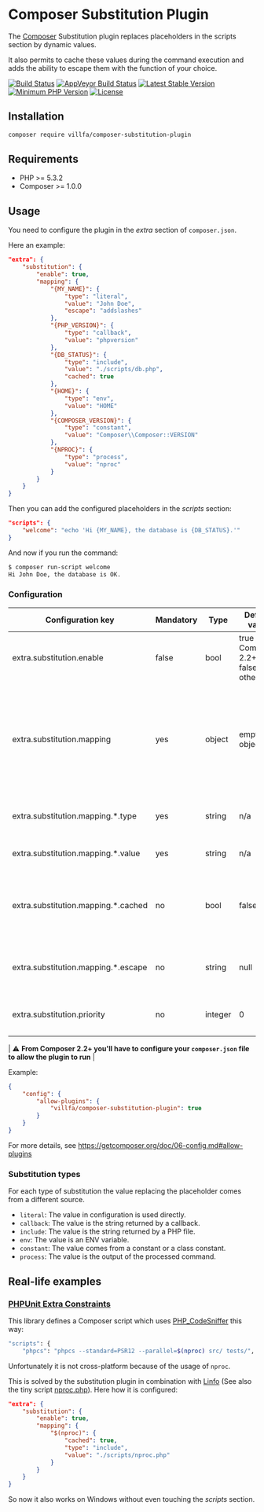 # Composer Substitution Plugin

The [Composer](https://getcomposer.org/) Substitution plugin replaces placeholders in the scripts section by dynamic values.

It also permits to cache these values during the command execution and adds the ability to escape them with the function of your choice.

[![Build Status](https://github.com/villfa/composer-substitution-plugin/workflows/Build/badge.svg)](https://github.com/villfa/composer-substitution-plugin/actions)
[![AppVeyor Build Status](https://ci.appveyor.com/api/projects/status/github/villfa/composer-substitution-plugin?branch=master&svg=true)](https://ci.appveyor.com/project/villfa/composer-substitution-plugin)
[![Latest Stable Version](https://poser.pugx.org/villfa/composer-substitution-plugin/v/stable)](https://packagist.org/packages/villfa/composer-substitution-plugin)
[![Minimum PHP Version](https://img.shields.io/badge/php-%3E%3D%205.3.2-8892BF.svg?style=flat-square)](https://php.net/)
[![License](https://poser.pugx.org/villfa/composer-substitution-plugin/license)](./LICENSE)

## Installation

```sh
composer require villfa/composer-substitution-plugin
```

## Requirements

* PHP >= 5.3.2
* Composer >= 1.0.0

## Usage

You need to configure the plugin in the *extra* section of `composer.json`.

Here an example:

```json
"extra": {
    "substitution": {
        "enable": true,
        "mapping": {
            "{MY_NAME}": {
                "type": "literal",
                "value": "John Doe",
                "escape": "addslashes"
            },
            "{PHP_VERSION}": {
                "type": "callback",
                "value": "phpversion"
            },
            "{DB_STATUS}": {
                "type": "include",
                "value": "./scripts/db.php",
                "cached": true
            },
            "{HOME}": {
                "type": "env",
                "value": "HOME"
            },
            "{COMPOSER_VERSION}": {
                "type": "constant",
                "value": "Composer\\Composer::VERSION"
            },
            "{NPROC}": {
                "type": "process",
                "value": "nproc"
            }
        }
    }
}
```

Then you can add the configured placeholders in the *scripts* section:

```json
"scripts": {
    "welcome": "echo 'Hi {MY_NAME}, the database is {DB_STATUS}.'"
}
```

And now if you run the command:

```sh
$ composer run-script welcome
Hi John Doe, the database is OK.
```

### Configuration

Configuration key | Mandatory | Type | Default value | Description
----------------- | --------- | ---- | ------------- | -----------
extra.substitution.enable | false | bool | true with Composer 2.2+, false otherwise | Disables the plugin when false
extra.substitution.mapping | yes | object | empty object | Mapping between placeholders (the keys) and substitution rules (the values). There is no restriction with the placeholders format.
extra.substitution.mapping.*.type | yes | string | n/a | Substitution type (see [the related section](#substitution-types) below)
extra.substitution.mapping.*.value | yes | string | n/a | Substitution value (depends on the type)
extra.substitution.mapping.*.cached | no | bool | false | Indicates whether the value provided after the first substitution must be cached
extra.substitution.mapping.*.escape | no | string | null | Escaping function that will receive the substitute value as argument
extra.substitution.priority | no | integer | 0 | Plugin's event handler priority (see [Composer documentation](https://getcomposer.org/doc/articles/plugins.md#event-handler))

| :warning: **From Composer 2.2+ you'll have to configure your `composer.json` file to allow the plugin to run** |

Example:
```json
{
    "config": {
        "allow-plugins": {
            "villfa/composer-substitution-plugin": true
        }
    }
}
```

For more details, see https://getcomposer.org/doc/06-config.md#allow-plugins

### Substitution types

For each type of substitution the value replacing the placeholder comes from a different source.

* `literal`: The value in configuration is used directly.
* `callback`: The value is the string returned by a callback.
* `include`: The value is the string returned by a PHP file.
* `env`: The value is an ENV variable.
* `constant`: The value comes from a constant or a class constant.
* `process`: The value is the output of the processed command.

## Real-life examples

### [PHPUnit Extra Constraints](https://github.com/villfa/phpunit-extra-constraints)

This library defines a Composer script which uses [PHP_CodeSniffer](https://github.com/squizlabs/PHP_CodeSniffer) this way:
```sh
"scripts": {
    "phpcs": "phpcs --standard=PSR12 --parallel=$(nproc) src/ tests/",
```
Unfortunately it is not cross-platform because of the usage of `nproc`.

This is solved by the substitution plugin in combination with [Linfo](https://github.com/jrgp/linfo)
(See also the tiny script [nproc.php](https://github.com/villfa/phpunit-extra-constraints/blob/a2c8e5a6f5079f4a2c9d83f45283ad25330ae16b/scripts/nproc.php)).
Here how it is configured:

```json
"extra": {
    "substitution": {
        "enable": true,
        "mapping": {
            "$(nproc)": {
                "cached": true,
                "type": "include",
                "value": "./scripts/nproc.php"
            }
        }
    }
}
```

So now it also works on Windows without even touching the *scripts* section.
